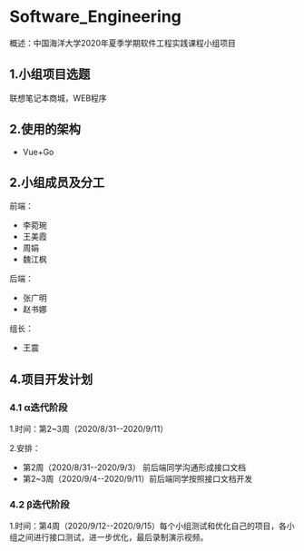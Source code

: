 # Software_Engineering

概述：中国海洋大学2020年夏季学期软件工程实践课程小组项目

## 1.小组项目选题

联想笔记本商城，WEB程序

## 2.使用的架构

- Vue+Go

## 2.小组成员及分工

前端：

- 李菀琬
- 王美霞
- 周娟
- 魏江枫

后端：

- 张广明
- 赵书娜

组长：

- 王震

## 4.项目开发计划

### 4.1 α迭代阶段

1.时间：第2~3周（2020/8/31--2020/9/11）

2.安排：

- 第2周（2020/8/31--2020/9/3） 前后端同学沟通形成接口文档
- 第2~3周（2020/9/4--2020/9/11）前后端同学按照接口文档开发

### 4.2 β迭代阶段

1.时间：第4周（2020/9/12--2020/9/15）每个小组测试和优化自己的项目，各小组之间进行接口测试，进一步优化，最后录制演示视频。